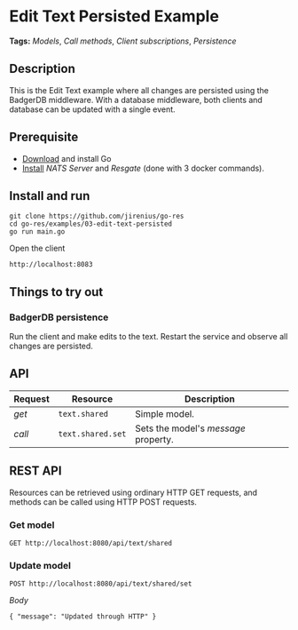 # Edit Text Persisted Example

**Tags:** *Models*, *Call methods*, *Client subscriptions*, *Persistence*

## Description
This is the Edit Text example where all changes are persisted using the BadgerDB middleware. With a database middleware, both clients and database can be updated with a single event.

## Prerequisite

* [Download](https://golang.org/dl/) and install Go
* [Install](https://resgate.io/docs/get-started/installation/) *NATS Server* and *Resgate* (done with 3 docker commands).

## Install and run

```text
git clone https://github.com/jirenius/go-res
cd go-res/examples/03-edit-text-persisted
go run main.go
```

Open the client
```
http://localhost:8083
```

## Things to try out

### BadgerDB persistence
Run the client and make edits to the text. Restart the service and observe all changes are persisted.

## API

Request | Resource | Description
--- | --- | ---
*get* | `text.shared` | Simple model.
*call* | `text.shared.set` | Sets the model's *message* property.

## REST API

Resources can be retrieved using ordinary HTTP GET requests, and methods can be called using HTTP POST requests.

### Get model
```
GET http://localhost:8080/api/text/shared
```

### Update model
```
POST http://localhost:8080/api/text/shared/set
```
*Body*  
```
{ "message": "Updated through HTTP" }
```
